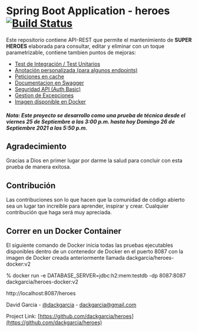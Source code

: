 # Spring Boot Application - heroes [![Build Status](https://github.com/dackgarcia/heroes)](https://github.com/dackgarcia/heroes)

Este repositorio contiene API-REST que permite el mantenimiento de **SUPER HEROES** 
elaborada para consultar, editar y eliminar con un toque parametrizable, contiene tambien puntos de mejoras:

- [Test de Integración / Test Unitarios](README.md)
- [Anotación personalizada (para algunos endpoints)](README.md)
- [Peticiones en cache](README.md)
- [Documentacion en Swagger](README.md)
- [Seguridad API (Auth Basic)](README.md)
- [Gestion de Excepciones](README.md)
- [Imagen disponible en Docker](README.md)


##### Nota: Este proyecto se desarrollo como una prueba de técnica desde el viernes 25 de Septiembre a las 3:00 p.m. hasta hoy Domingo 26 de Septiembre 2021 a las 5:50 p.m.

## Agradecimiento
Gracias a Dios en primer lugar por darme la salud para concluir con esta prueba de manera exitosa.

## Contribución

Las contribuciones son lo que hacen que la comunidad de código abierto sea un lugar tan increíble para aprender, inspirar y crear. Cualquier contribución que haga será muy apreciada.

## Correr en un Docker Container
El siguiente comando de Docker inicia todas las pruebas ejecutables disponibles dentro de un contenedor de Docker en el puerto 8087 con la imagen de Docker creada anteriormente llamada dackgarcia/heroes-docker:v2

% docker run -e DATABASE_SERVER=jdbc:h2:mem:testdb -dp 8087:8087 dackgarcia/heroes-docker:v2

http://localhost:8087/heroes

David Garcia  - [@dackgarcia](https://twitter.com/dackgarcia) - dackgarcia@gmail.com

Project Link: [https://github.com/dackgarcia/heroes](https://github.com/dackgarcia/heroes)
